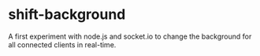 # shift-background

A first experiment with node.js and socket.io to change the background for all connected clients in real-time.